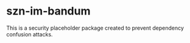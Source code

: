 # szn-im-bandum

This is a security placeholder package created to prevent dependency confusion attacks.